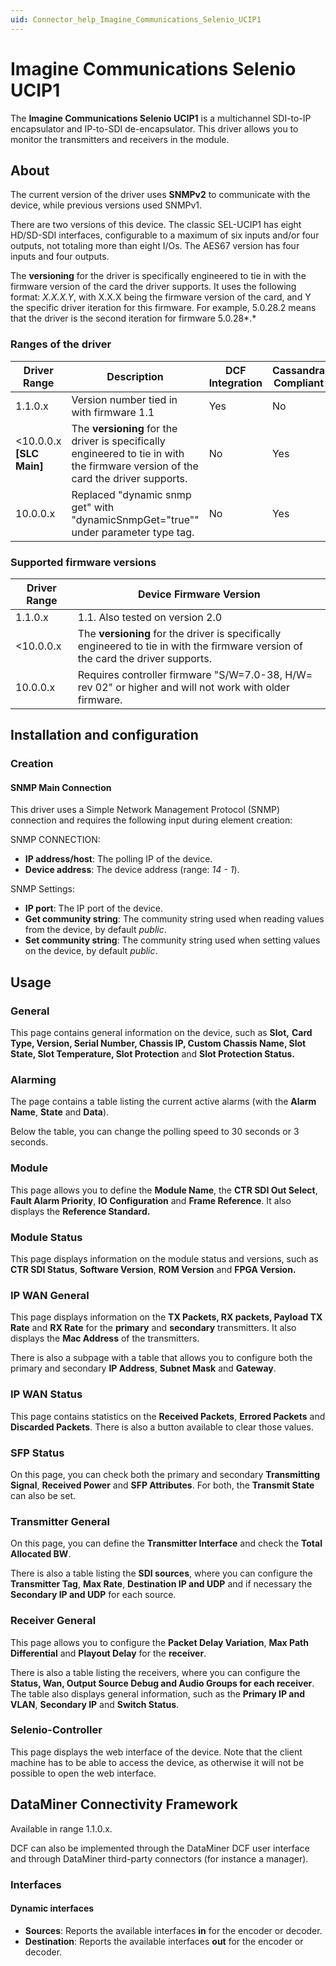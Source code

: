 ```yaml
---
uid: Connector_help_Imagine_Communications_Selenio_UCIP1
---
```


# Imagine Communications Selenio UCIP1

The **Imagine Communications Selenio UCIP1** is a multichannel SDI-to-IP encapsulator and IP-to-SDI de-encapsulator. This driver allows you to monitor the transmitters and receivers in the module.

## About

The current version of the driver uses **SNMPv2** to communicate with the device, while previous versions used SNMPv1.

There are two versions of this device. The classic SEL-UCIP1 has eight HD/SD-SDI interfaces, configurable to a maximum of six inputs and/or four outputs, not totaling more than eight I/Os. The AES67 version has four inputs and four outputs.

The **versioning** for the driver is specifically engineered to tie in with the firmware version of the card the driver supports. It uses the following format: *X.X.X.Y*, with X.X.X being the firmware version of the card, and Y the specific driver iteration for this firmware. For example, 5.0.28.2 means that the driver is the second iteration for firmware 5.0.28*.*

### Ranges of the driver

| **Driver Range**            | **Description**                                                                                                                   | **DCF Integration** | **Cassandra Compliant** |
|-----------------------------|-----------------------------------------------------------------------------------------------------------------------------------|---------------------|-------------------------|
| 1.1.0.x                     | Version number tied in with firmware 1.1                                                                                          | Yes                 | No                      |
| \<10.0.0.x **\[SLC Main\]** | The **versioning** for the driver is specifically engineered to tie in with the firmware version of the card the driver supports. | No                  | Yes                     |
| 10.0.0.x                    | Replaced "dynamic snmp get" with "dynamicSnmpGet="true"" under parameter type tag.                                                | No                  | Yes                     |

### Supported firmware versions

| **Driver Range** | **Device Firmware Version**                                                                                                       |
|------------------|-----------------------------------------------------------------------------------------------------------------------------------|
| 1.1.0.x          | 1.1. Also tested on version 2.0                                                                                                   |
| \<10.0.0.x       | The **versioning** for the driver is specifically engineered to tie in with the firmware version of the card the driver supports. |
| 10.0.0.x         | Requires controller firmware "S/W=7.0-38, H/W= rev 02" or higher and will not work with older firmware.                           |

## Installation and configuration

### Creation

#### SNMP Main Connection

This driver uses a Simple Network Management Protocol (SNMP) connection and requires the following input during element creation:

SNMP CONNECTION:

- **IP address/host**: The polling IP of the device.
- **Device address**: The device address (range: *14 - 1*).

SNMP Settings:

- **IP port**: The IP port of the device.
- **Get community string**: The community string used when reading values from the device, by default *public*.
- **Set community string**: The community string used when setting values on the device, by default *public*.

## Usage

### General

This page contains general information on the device, such as **Slot,** **Card Type, Version, Serial Number, Chassis IP, Custom Chassis Name, Slot State, Slot Temperature, Slot Protection** and **Slot Protection Status.**

### Alarming

The page contains a table listing the current active alarms (with the **Alarm Name**, **State** and **Data**).

Below the table, you can change the polling speed to 30 seconds or 3 seconds.

### Module

This page allows you to define the **Module Name**, the **CTR SDI Out Select**, **Fault Alarm Priority**, **IO Configuration** and **Frame Reference**. It also displays the **Reference Standard.**

### Module Status

This page displays information on the module status and versions, such as **CTR SDI Status**, **Software Version**, **ROM Version** and **FPGA Version.**

### IP WAN General

This page displays information on the **TX Packets, RX packets, Payload TX Rate** and **RX Rate** for the **primary** and **secondary** transmitters. It also displays the **Mac Address** of the transmitters.

There is also a subpage with a table that allows you to configure both the primary and secondary **IP Address**, **Subnet Mask** and **Gateway**.

### IP WAN Status

This page contains statistics on the **Received Packets**, **Errored Packets** and **Discarded Packets**. There is also a button available to clear those values.

### SFP Status

On this page, you can check both the primary and secondary **Transmitting Signal**, **Received Power** and **SFP Attributes**. For both, the **Transmit State** can also be set.

### Transmitter General

On this page, you can define the **Transmitter Interface** and check the **Total Allocated BW**.

There is also a table listing the **SDI sources**, where you can configure the **Transmitter Tag**, **Max Rate**, **Destination IP and UDP** and if necessary the **Secondary IP and UDP** for each source.

### Receiver General

This page allows you to configure the **Packet Delay Variation**, **Max Path Differential** and **Playout Delay** for the **receiver**.

There is also a table listing the receivers, where you can configure the **Status, Wan, Output Source Debug and Audio Groups for each receiver**. The table also displays general information, such as the **Primary IP and VLAN**, **Secondary IP** and **Switch Status**.

### Selenio-Controller

This page displays the web interface of the device. Note that the client machine has to be able to access the device, as otherwise it will not be possible to open the web interface.

## DataMiner Connectivity Framework

Available in range 1.1.0.x.

DCF can also be implemented through the DataMiner DCF user interface and through DataMiner third-party connectors (for instance a manager).

### Interfaces

#### Dynamic interfaces

- **Sources**: Reports the available interfaces **in** for the encoder or decoder.
- **Destination**: Reports the available interfaces **out** for the encoder or decoder.
